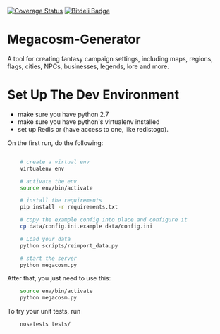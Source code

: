 [![Coverage Status](https://coveralls.io/repos/CityGenerator/Megacosm-Generator/badge.png?branch=develop)](https://coveralls.io/r/CityGenerator/Megacosm-Generator?branch=develop) 
[![Bitdeli Badge](https://d2weczhvl823v0.cloudfront.net/CityGenerator/megacosm-generator/trend.png)](https://bitdeli.com/free "Bitdeli Badge")

Megacosm-Generator
==================

A tool for creating fantasy campaign settings, including maps, regions, flags, cities, NPCs, businesses, legends, lore and more.

# Set Up The Dev Environment

* make sure you have python 2.7
* make sure you have python's virtualenv installed
* set up Redis or (have access to one, like redistogo).

On the first run, do the following:

```bash

    # create a virtual env
    virtualenv env

    # activate the env
    source env/bin/activate

    # install the requirements
    pip install -r requirements.txt

    # copy the example config into place and configure it
    cp data/config.ini.example data/config.ini

    # Load your data
    python scripts/reimport_data.py

    # start the server
    python megacosm.py
```

After that, you just need to use this:

```bash
    source env/bin/activate
    python megacosm.py
```

To try your unit tests, run 

```bash
    nosetests tests/
```

